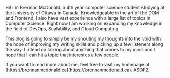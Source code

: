 Hi! I'm Brennan McDonald, a 4th year computer science student studying at the University of Ottawa in Canada. Knowledgeable in the art of the DOM and Frontend, I also have vast experience with a large list of topics in Computer Science. Right now I am working on expanding my knowledge in the field of DevOps, Scalability, and Cloud Computing.

This blog is going to simply be my shouting my thoughts into the void with the hope of improving my writing skills and picking up a few listeners along the way. I intend on talking about anything that comes to my mind and I hope that I can hit a topic that interestes a few people.

If you want to read more about me, feel free to visit my homepage at [https://brennanmcdonald.ca](<https://brennanmcdonald.ca>). ASDF2.<br>

